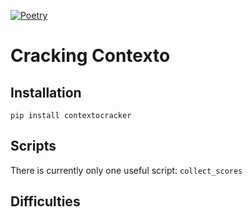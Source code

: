 [![Poetry](https://img.shields.io/endpoint?url=https://python-poetry.org/badge/v0.json)](https://python-poetry.org/)

# Cracking Contexto

## Installation

```
pip install contextocracker
```

## Scripts

There is currently only one useful script: `collect_scores`

## Difficulties

